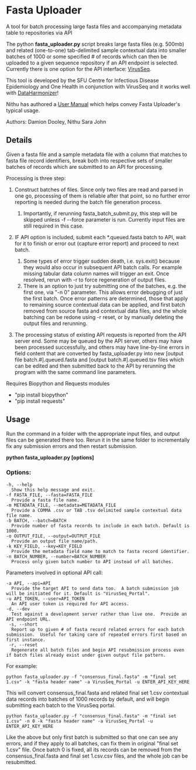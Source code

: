 # Fasta Uploader
A tool for batch processing large fasta files and accompanying metadata table to repositories via API

The python **fasta_uploader.py** script breaks large fasta files (e.g. 500mb) and related (one-to-one) tab-delimited sample contextual data into smaller batches of 1000 or some specified # of records which can then be uploaded to a given sequence repository if an API endpoint is selected.  Currently there is one option for the API interface: [VirusSeq](https://virusseq-dataportal.ca/). 

This tool is developed by the SFU Centre for Infectious Disease Epidemiology and One Health in conjunction with VirusSeq and it works well with [DataHarmonizer](https://github.com/Public-Health-Bioinformatics/DataHarmonizer)!

Nithu has authored a [User Manual](https://docs.google.com/document/d/1VooAmv8bWHfW_uN01sMz_ToFGd5OyqVL/edit?usp=sharing&ouid=107617157266759467291&rtpof=true&sd=true) which helps convey Fasta Uploader's typical usage.

Authors: Damion Dooley, Nithu Sara John

## Details 

Given a fasta file and a sample metadata file with a column that matches to fasta file record identifiers, break both into respective sets of smaller batches of records which are submitted to an API for processing.

Processing is three step: 

1) Construct batches of files. Since only two files are read and parsed in one go,
processing of them is reliable after that point, so no further error reporting
is needed during the batch file generation process.
   1) Importantly, if rerunning fasta_batch_submit.py, this step will be skipped unless -f --force parameter is run.  Currently input files are still required in this case.

1) IF API option is included, submit each *.queued.fasta batch to API, wait for it to finish
or error out (capture error report) and proceed to next batch. 
   1) Some types of error trigger sudden death, i.e. sys.exit() because they would also occur in subsequent API batch calls.  For example missing tabular data column names will trigger an exit. Once resolved, rerun with -r to force regeneration of output files.
   1) There is an option to just try submitting one of the batches, e.g. the first one, via "-n 0" parameter.  This allows error debugging of just the first batch.  Once error patterns are determined, those that apply to remaining source contextual data can be applied, and first batch removed from source fasta and contextual data files, and the whole batching can be redone using -r reset, or by manually deleting the output files and rerunning.

1) The processing status of existing API requests is reported from the API server end.  Some may be queued by the API server, others may have been processed successfully, and others may have line-by-line errors in field content that are converted by fasta_uploader.py into new [output file batch.#].queued.fasta and [output batch.#].queued.tsv files which can be edited and then submitted back to the API by rerunning the program with the same command line parameters.

Requires Biopython and Requests modules

- "pip install biopython"
- "pip install requests"

## Usage
Run the command in a folder with the appropriate input files, and output files can be generated there too.  Rerun it in the same folder to incrementally fix any submission errors and then restart submission.

**python fasta_uploader.py [options]**

### Options:

    -h, --help
      Show this help message and exit.
    -f FASTA_FILE, --fasta=FASTA_FILE
      Provide a fasta file name.
    -m METADATA_FILE, --metadata=METADATA_FILE
      Provide a COMMA .csv or TAB .tsv delimited sample contextual data file name.
    -b BATCH, --batch=BATCH
      Provide number of fasta records to include in each batch. Default is 1000.
    -o OUTPUT_FILE, --output=OUTPUT_FILE
      Provide an output file name/path.
    -k KEY_FIELD, --key=KEY_FIELD
      Provide the metadata field name to match to fasta record identifier.
    -n BATCH_NUMBER, --number=BATCH_NUMBER
      Process only given batch number to API instead of all batches.
      
Parameters involved in optional API call:
      
    -a API, --api=API     
      Provide the target API to send data too.  A batch submission job will be initiated for it. Default is "VirusSeq_Portal".
    -u API_TOKEN, --user=API_TOKEN
      An API user token is required for API access.
    -d, --dev
      Test against a development server rather than live one.  Provide an API endpoint URL.
     -s, --short
      Report up to given # of fasta record related errors for each batch submission.  Useful for taking care of repeated errors first based on first instance.
     -r, --reset
      Regenerate all batch files and begin API resubmission process even if batch files already exist under given output file pattern.
   
For example:

    python fasta_uploader.py -f "consensus_final.fasta" -m "final set 1.csv" -k "fasta header name" -a VirusSeq_Portal -u ENTER_API_KEY_HERE

This will convert consensus_final.fasta and related final set 1.csv contextual data records into batches of 1000 records by default, and will begin submitting each batch to the VirusSeq portal.

    python fasta_uploader.py -f "consensus_final.fasta" -m "final set 1.csv" -n 0 -k "fasta header name" -a VirusSeq_Portal -u ENTER_API_KEY_HERE

Like the above but only first batch is submitted so that one can see any errors, and if they apply to all batches, can fix them in original "final set 1.csv" file. Once batch 0 is fixed, all its records can be removed from the consensus_final.fasta and final set 1.csv.csv files, and the whole job can be resubmitted.
